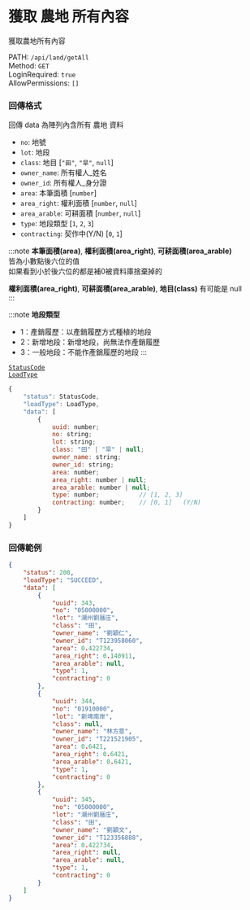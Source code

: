 # 獲取 農地 所有內容

獲取農地所有內容

PATH: `/api/land/getAll`  
Method: `GET`  
LoginRequired: `true`  
AllowPermissions: `[]`  


### 回傳格式

回傳 data 為陣列內含所有 農地 資料  

* `no`: 地號
* `lot`: 地段
* `class`: 地目                 [`"田"`, `"旱"`, `null`]
* `owner_name`: 所有權人_姓名
* `owner_id`: 所有權人_身分證
* `area`: 本筆面積              [`number`]
* `area_right`: 權利面積        [`number`, `null`]
* `area_arable`: 可耕面積       [`number`, `null`]
* `type`: 地段類型              [`1`, `2`, `3`]
* `contracting`: 契作中(Y/N)    [`0`, `1`]

:::note
**本筆面積(area)**, **權利面積(area_right)**, **可耕面積(area_arable)**  
皆為小數點後六位的值  
如果看到小於後六位的都是補0被資料庫捨棄掉的  

**權利面積(area_right)**, **可耕面積(area_arable)**, **地目(class)** 有可能是 null  
:::

:::note
**地段類型**
 * 1：產銷履歷：以產銷履歷方式種植的地段
 * 2：新增地段：新增地段，尚無法作產銷履歷
 * 3：一般地段：不能作產銷履歷的地段
:::

[`StatusCode`](../types.md#statuscode)  
[`LoadType`](../types.md#loadtype)  

```js
{
    "status": StatusCode,
    "loadType": LoadType,
    "data": [
        {
            uuid: number;
            no: string;
            lot: string;
            class: "田" | "旱" | null;
            owner_name: string;
            owner_id: string;
            area: number;
            area_right: number | null;
            area_arable: number | null;
            type: number;           // [1, 2, 3]
            contracting: number;    // [0, 1]   (Y/N)
        }
    ]
}
```


### 回傳範例
```json
{
    "status": 200,
    "loadType": "SUCCEED",
    "data": [
        {
            "uuid": 343,
            "no": "05000000",
            "lot": "潮州劉厝庄",
            "class": "田",
            "owner_name": "劉穎仁",
            "owner_id": "T123958060",
            "area": 0.422734,
            "area_right": 0.140911,
            "area_arable": null,
            "type": 1,
            "contracting": 0
        },
        {
            "uuid": 344,
            "no": "01910000",
            "lot": "新埤南岸",
            "class": null,
            "owner_name": "林方意",
            "owner_id": "T221521905",
            "area": 0.6421,
            "area_right": 0.6421,
            "area_arable": 0.6421,
            "type": 1,
            "contracting": 0
        },
        {
            "uuid": 345,
            "no": "05000000",
            "lot": "潮州劉厝庄",
            "class": "田",
            "owner_name": "劉穎文",
            "owner_id": "T123356888",
            "area": 0.422734,
            "area_right": null,
            "area_arable": null,
            "type": 1,
            "contracting": 0
        }
    ]
}
```